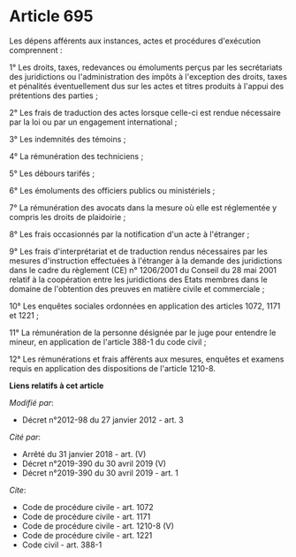# Article 695

Les dépens afférents aux instances, actes et procédures d'exécution comprennent : 

1° Les droits, taxes, redevances ou émoluments perçus par les secrétariats des juridictions ou l'administration des impôts à
l'exception des droits, taxes et pénalités éventuellement dus sur les actes et titres produits à l'appui des prétentions des
parties ; 

2° Les frais de traduction des actes lorsque celle-ci est rendue nécessaire par la loi ou par un engagement international ; 

3° Les indemnités des témoins ; 

4° La rémunération des techniciens ; 

5° Les débours tarifés ; 

6° Les émoluments des officiers publics ou ministériels ; 

7° La rémunération des avocats dans la mesure où elle est réglementée y compris les droits de plaidoirie ; 

8° Les frais occasionnés par la notification d'un acte à l'étranger ; 

9° Les frais d'interprétariat et de traduction rendus nécessaires par les mesures d'instruction effectuées à l'étranger à la
demande des juridictions dans le cadre du règlement (CE) n° 1206/2001 du Conseil du 28 mai 2001 relatif à la coopération
entre les juridictions des Etats membres dans le domaine de l'obtention des preuves en matière civile et commerciale ; 

10° Les enquêtes sociales ordonnées en application des articles 1072, 1171 et 1221 ; 

11° La rémunération de la personne désignée par le juge pour entendre le mineur, en application de l'article 388-1 du code
civil ; 

12° Les rémunérations et frais afférents aux mesures, enquêtes et examens requis en application des dispositions de l'article
1210-8.

**Liens relatifs à cet article**

_Modifié par_:

  - Décret n°2012-98 du 27 janvier 2012 - art. 3

_Cité par_:

  - Arrêté du 31 janvier 2018 - art. (V)
  - Décret n°2019-390 du 30 avril 2019 (V)
  - Décret n°2019-390 du 30 avril 2019 - art. 1

_Cite_:

  - Code de procédure civile - art. 1072
  - Code de procédure civile - art. 1171
  - Code de procédure civile - art. 1210-8 (V)
  - Code de procédure civile - art. 1221
  - Code civil - art. 388-1
